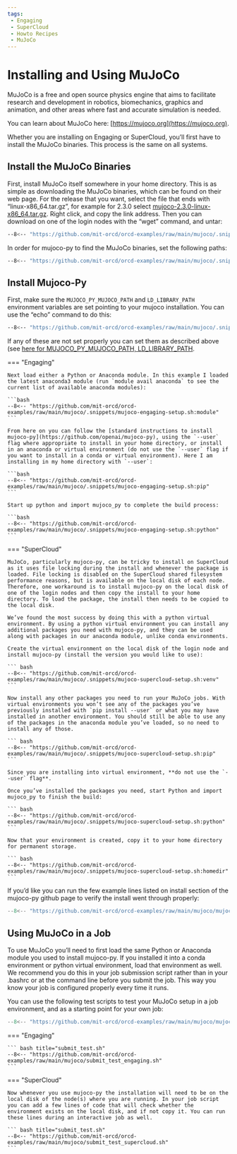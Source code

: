 ```yaml
---
tags:
 - Engaging
 - SuperCloud
 - Howto Recipes
 - MuJoCo
---
```

# Installing and Using MuJoCo

MuJoCo is a free and open source physics engine that aims to facilitate research and development in robotics, biomechanics, graphics and animation, and other areas where fast and accurate simulation is needed.

You can learn about MuJoCo here: [https://mujoco.org](https://mujoco.org).

Whether you are installing on Engaging or SuperCloud, you’ll first have to install the MuJoCo binaries. This process is the same on all systems.

## Install the MuJoCo Binaries

First, install MuJoCo itself somewhere in your home directory. This is as simple as downloading the MuJoCo binaries, which can be found on their web page. For the release that you want, select the file that ends with “linux-x86_64.tar.gz”, for example for 2.3.0 select [mujoco-2.3.0-linux-x86_64.tar.gz](https://github.com/deepmind/mujoco/releases/download/2.3.0/mujoco-2.3.0-linux-x86_64.tar.gz). Right click, and copy the link address. Then you can download on one of the login nodes with the “wget” command, and untar:

```bash
--8<-- "https://github.com/mit-orcd/orcd-examples/raw/main/mujoco/.snippets/mujoco-binaries.sh:wget"
```

In order for mujoco-py to find the MuJoCo binaries, set the following paths:

```bash
--8<-- "https://github.com/mit-orcd/orcd-examples/raw/main/mujoco/.snippets/mujoco-binaries.sh:export"
```

## Install Mujoco-Py

First, make sure the `MUJOCO_PY_MUJOCO_PATH` and `LD_LIBRARY_PATH` environment variables are set pointing to your mujoco installation. You can use the “echo” command to do this:

```bash
--8<-- "https://github.com/mit-orcd/orcd-examples/raw/main/mujoco/.snippets/mujoco-binaries.sh:env-var"
```

If any of these are not set properly you can set them as described above (see [here for MUJOCO_PY_MUJOCO_PATH, LD_LIBRARY_PATH](#install-the-mujoco-binaries).

=== "Engaging"

    Next load either a Python or Anaconda module. In this example I loaded the latest anaconda3 module (run `module avail anaconda` to see the current list of available anaconda modules):

    ```bash
    --8<-- "https://github.com/mit-orcd/orcd-examples/raw/main/mujoco/.snippets/mujoco-engaging-setup.sh:module"
    ```

    From here on you can follow the [standard instructions to install mujoco-py](https://github.com/openai/mujoco-py), using the `--user` flag where appropriate to install in your home directory, or install in an anaconda or virtual environment (do not use the `--user` flag if you want to install in a conda or virtual environment). Here I am installing in my home directory with `--user`:

    ```bash
    --8<-- "https://github.com/mit-orcd/orcd-examples/raw/main/mujoco/.snippets/mujoco-engaging-setup.sh:pip"
    ```

    Start up python and import mujoco_py to complete the build process:

    ```bash
    --8<-- "https://github.com/mit-orcd/orcd-examples/raw/main/mujoco/.snippets/mujoco-engaging-setup.sh:python"
    ```

=== "SuperCloud"

    MuJoCo, particularly mujoco-py, can be tricky to install on SuperCloud as it uses file locking during the install and whenever the package is loaded. File locking is disabled on the SuperCloud shared filesystem performance reasons, but is available on the local disk of each node. Therefore, one workaround is to install mujoco-py on the local disk of one of the login nodes and then copy the install to your home directory. To load the package, the install then needs to be copied to the local disk.

    We’ve found the most success by doing this with a python virtual environment. By using a python virtual environment you can install any additional packages you need with mujoco-py, and they can be used along with packages in our anaconda module, unlike conda environments.

    Create the virtual environment on the local disk of the login node and install mujoco-py (install the version you would like to use):

    ``` bash
    --8<-- "https://github.com/mit-orcd/orcd-examples/raw/main/mujoco/.snippets/mujoco-supercloud-setup.sh:venv"
    ```

    Now install any other packages you need to run your MuJoCo jobs. With virtual environments you won’t see any of the packages you’ve previously installed with `pip install --user` or what you may have installed in another environment. You should still be able to use any of the packages in the anaconda module you’ve loaded, so no need to install any of those.

    ``` bash
    --8<-- "https://github.com/mit-orcd/orcd-examples/raw/main/mujoco/.snippets/mujoco-supercloud-setup.sh:pip"
    ```

    Since you are installing into virtual environment, **do not use the `--user` flag**.

    Once you’ve installed the packages you need, start Python and import mujoco_py to finish the build:

    ``` bash
    --8<-- "https://github.com/mit-orcd/orcd-examples/raw/main/mujoco/.snippets/mujoco-supercloud-setup.sh:python"
    ```

    Now that your environment is created, copy it to your home directory for permanent storage.

    ``` bash
    --8<-- "https://github.com/mit-orcd/orcd-examples/raw/main/mujoco/.snippets/mujoco-supercloud-setup.sh:homedir"
    ```


If you’d like you can run the few example lines listed on install section of the mujoco-py github page to verify the install went through properly:

```python
--8<-- "https://github.com/mit-orcd/orcd-examples/raw/main/mujoco/mujoco_test.py"
```

## Using MuJoCo in a Job

To use MuJoCo you’ll need to first load the same Python or Anaconda module you used to install mujoco-py. If you installed it into a conda environment or python virtual environment, load that environment as well. We recommend you do this in your job submission script rather than in your .bashrc or at the command line before you submit the job. This way you know your job is configured properly every time it runs.

You can use the following test scripts to test your MuJoCo setup in a job environment, and as a starting point for your own job:

``` py title="mujoco_test.py"
--8<-- "https://github.com/mit-orcd/orcd-examples/raw/main/mujoco/mujoco_test.py"
```

=== "Engaging"

    ``` bash title="submit_test.sh"
    --8<-- "https://github.com/mit-orcd/orcd-examples/raw/main/mujoco/submit_test_engaging.sh"
    ```
=== "SuperCloud"

    Now whenever you use mujoco-py the installation will need to be on the local disk of the node(s) where you are running. In your job script you can add a few lines of code that will check whether the environment exists on the local disk, and if not copy it. You can run these lines during an interactive job as well.

    ``` bash title="submit_test.sh"
    --8<-- "https://github.com/mit-orcd/orcd-examples/raw/main/mujoco/submit_test_supercloud.sh"
    ```